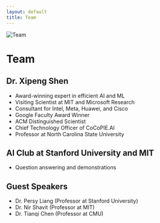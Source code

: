 ```yaml
---
layout: default
title: Team
---
```


<img src="{{ '/assets/images/team.jpg' | relative_url }}" alt="Team" class="banner">

# Team

## Dr. Xipeng Shen
- Award-winning expert in efficient AI and ML
- Visiting Scientist at MIT and Microsoft Research
- Consultant for Intel, Meta, Huawei, and Cisco
- Google Faculty Award Winner
- ACM Distinguished Scientist
- Chief Technology Officer of CoCoPIE.AI
- Professor at North Carolina State University

## AI Club at Stanford University and MIT
- Question answering and demonstrations

## Guest Speakers
- Dr. Persy Liang (Professor at Stanford University)
- Dr. Nir Shavit (Professor at MIT)
- Dr. Tianqi Chen (Professor at CMU)
